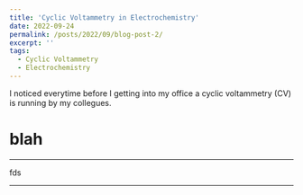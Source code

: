 ```yaml
---
title: 'Cyclic Voltammetry in Electrochemistry'
date: 2022-09-24
permalink: /posts/2022/09/blog-post-2/
excerpt: ''
tags:
  - Cyclic Voltammetry
  - Electrochemistry
---
```


I noticed everytime before I getting into my office a cyclic voltammetry (CV) is running by my collegues.

blah
======

***
fds
***
